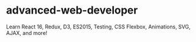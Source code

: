 # advanced-web-developer
Learn React 16, Redux, D3, ES2015, Testing, CSS Flexbox, Animations, SVG, AJAX, and more!
